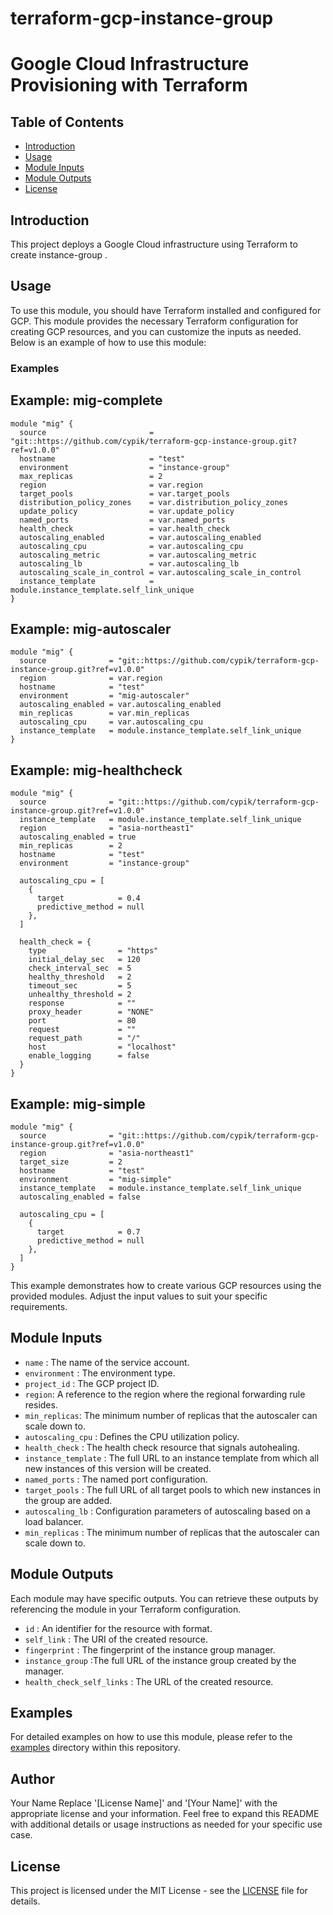 # terraform-gcp-instance-group
# Google Cloud Infrastructure Provisioning with Terraform
## Table of Contents

- [Introduction](#introduction)
- [Usage](#usage)
- [Module Inputs](#module-inputs)
- [Module Outputs](#module-outputs)
- [License](#license)

## Introduction
This project deploys a Google Cloud infrastructure using Terraform to create instance-group .
## Usage
To use this module, you should have Terraform installed and configured for GCP. This module provides the necessary Terraform configuration for creating GCP resources, and you can customize the inputs as needed. Below is an example of how to use this module:
### Examples

## Example: mig-complete

```hcl
module "mig" {
  source                       = "git::https://github.com/cypik/terraform-gcp-instance-group.git?ref=v1.0.0"
  hostname                     = "test"
  environment                  = "instance-group"
  max_replicas                 = 2
  region                       = var.region
  target_pools                 = var.target_pools
  distribution_policy_zones    = var.distribution_policy_zones
  update_policy                = var.update_policy
  named_ports                  = var.named_ports
  health_check                 = var.health_check
  autoscaling_enabled          = var.autoscaling_enabled
  autoscaling_cpu              = var.autoscaling_cpu
  autoscaling_metric           = var.autoscaling_metric
  autoscaling_lb               = var.autoscaling_lb
  autoscaling_scale_in_control = var.autoscaling_scale_in_control
  instance_template            = module.instance_template.self_link_unique
}
```

## Example: mig-autoscaler

```hcl
module "mig" {
  source              = "git::https://github.com/cypik/terraform-gcp-instance-group.git?ref=v1.0.0"
  region              = var.region
  hostname            = "test"
  environment         = "mig-autoscaler"
  autoscaling_enabled = var.autoscaling_enabled
  min_replicas        = var.min_replicas
  autoscaling_cpu     = var.autoscaling_cpu
  instance_template   = module.instance_template.self_link_unique
}
```
## Example: mig-healthcheck

```hcl
module "mig" {
  source              = "git::https://github.com/cypik/terraform-gcp-instance-group.git?ref=v1.0.0"
  instance_template   = module.instance_template.self_link_unique
  region              = "asia-northeast1"
  autoscaling_enabled = true
  min_replicas        = 2
  hostname            = "test"
  environment         = "instance-group"

  autoscaling_cpu = [
    {
      target            = 0.4
      predictive_method = null
    },
  ]

  health_check = {
    type                = "https"
    initial_delay_sec   = 120
    check_interval_sec  = 5
    healthy_threshold   = 2
    timeout_sec         = 5
    unhealthy_threshold = 2
    response            = ""
    proxy_header        = "NONE"
    port                = 80
    request             = ""
    request_path        = "/"
    host                = "localhost"
    enable_logging      = false
  }
}
```
## Example: mig-simple

```hcl
module "mig" {
  source              = "git::https://github.com/cypik/terraform-gcp-instance-group.git?ref=v1.0.0"
  region              = "asia-northeast1"
  target_size         = 2
  hostname            = "test"
  environment         = "mig-simple"
  instance_template   = module.instance_template.self_link_unique
  autoscaling_enabled = false

  autoscaling_cpu = [
    {
      target            = 0.7
      predictive_method = null
    },
  ]
}
```
This example demonstrates how to create various GCP resources using the provided modules. Adjust the input values to suit your specific requirements.

## Module Inputs

- `name`  : The name of the service account.
- `environment` : The environment type.
- `project_id` : The GCP project ID.
- `region`: A reference to the region where the regional forwarding rule resides.
- `min_replicas`: The minimum number of replicas that the autoscaler can scale down to.
- `autoscaling_cpu` : Defines the CPU utilization policy.
- `health_check` : The health check resource that signals autohealing.
- `instance_template` : The full URL to an instance template from which all new instances of this version will be created.
- `named_ports` : The named port configuration.
- `target_pools` :  The full URL of all target pools to which new instances in the group are added.
- `autoscaling_lb` : Configuration parameters of autoscaling based on a load balancer.
- `min_replicas` : The minimum number of replicas that the autoscaler can scale down to.

## Module Outputs
Each module may have specific outputs. You can retrieve these outputs by referencing the module in your Terraform configuration.

- `id` :  An identifier for the resource with format.
- `self_link` : The URI of the created resource.
- `fingerprint` : The fingerprint of the instance group manager.
- `instance_group` :The full URL of the instance group created by the manager.
- `health_check_self_links` : The URL of the created resource.

## Examples
For detailed examples on how to use this module, please refer to the [examples](https://github.com/cypik/terraform-gcp-instance-group/blob/master/example/mig) directory within this repository.

## Author
Your Name Replace '[License Name]' and '[Your Name]' with the appropriate license and your information. Feel free to expand this README with additional details or usage instructions as needed for your specific use case.

## License
This project is licensed under the MIT License - see the [LICENSE](https://github.com/cypik/terraform-gcp-instance-group/blob/master/LICENSE) file for details.
